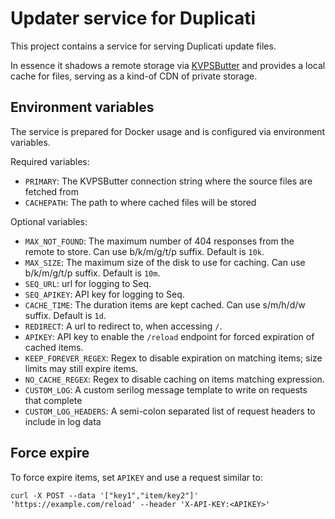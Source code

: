 # Updater service for Duplicati

This project contains a service for serving Duplicati update files.

In essence it shadows a remote storage via [KVPSButter](https://github.com/kenkendk/kvpsbutter) and provides a local cache for files, serving as a kind-of CDN of private storage.

## Environment variables

The service is prepared for Docker usage and is configured via environment variables.

Required variables:

- `PRIMARY`: The KVPSButter connection string where the source files are fetched from
- `CACHEPATH`: The path to where cached files will be stored

Optional variables:

- `MAX_NOT_FOUND`: The maximum number of 404 responses from the remote to store. Can use b/k/m/g/t/p suffix. Default is `10k`.
- `MAX_SIZE`: The maximum size of the disk to use for caching. Can use b/k/m/g/t/p suffix. Default is `10m`.
- `SEQ_URL`: url for logging to Seq.
- `SEQ_APIKEY`: API key for logging to Seq.
- `CACHE_TIME`: The duration items are kept cached. Can use s/m/h/d/w suffix. Default is `1d`.
- `REDIRECT`: A url to redirect to, when accessing `/`.
- `APIKEY`: API key to enable the `/reload` endpoint for forced expiration of cached items.
- `KEEP_FOREVER_REGEX`: Regex to disable expiration on matching items; size limits may still expire items.
- `NO_CACHE_REGEX`: Regex to disable caching on items matching expression.
- `CUSTOM_LOG`: A custom serilog message template to write on requests that complete
- `CUSTOM_LOG_HEADERS`: A semi-colon separated list of request headers to include in log data

## Force expire

To force expire items, set `APIKEY` and use a request similar to:

```
curl -X POST --data '["key1","item/key2"]' 'https://example.com/reload' --header 'X-API-KEY:<APIKEY>'
```
